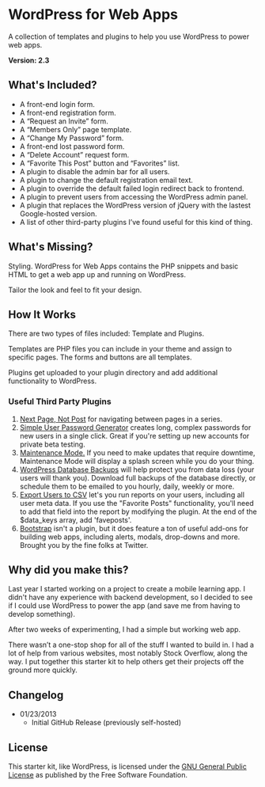 # WordPress for Web Apps
A collection of templates and plugins to help you use WordPress to power web apps.

**Version: 2.3**

## What's Included?
* A front-end login form.
* A front-end registration form.
* A “Request an Invite” form.
* A “Members Only” page template.
* A “Change My Password” form.
* A front-end lost password form.
* A “Delete Account” request form.
* A “Favorite This Post” button and “Favorites” list.
* A plugin to disable the admin bar for all users.
* A plugin to change the default registration email text.
* A plugin to override the default failed login redirect back to frontend.
* A plugin to prevent users from accessing the WordPress admin panel.
* A plugin that replaces the WordPress version of jQuery with the lastest Google-hosted version.
* A list of other third-party plugins I’ve found useful for this kind of thing.

## What's Missing?
Styling. WordPress for Web Apps contains the PHP snippets and basic HTML to get a web app up and running on WordPress.

Tailor the look and feel to fit your design.

## How It Works
There are two types of files included: Template and Plugins.

Templates are PHP files you can include in your theme and assign to specific pages. The forms and buttons are all templates.

Plugins get uploaded to your plugin directory and add additional functionality to WordPress.

### Useful Third Party Plugins

1. [Next Page, Not Post](http://wordpress.org/extend/plugins/next-page-not-next-post/) for navigating between pages in a series.
2. [Simple User Password Generator](http://10up.com/plugins/simple-user-password-generator-wordpress/) creates long, complex passwords for new users in a single click. Great if you're setting up new accounts for private beta testing.
3. [Maintenance Mode.](http://sw-guide.de/wordpress/plugins/maintenance-mode/) If you need to make updates that require downtime, Maintenance Mode will display a splash screen while you do your thing.
4. [WordPress Database Backups](http://austinmatzko.com/wordpress-plugins/wp-db-backup/) will help protect you from data loss (your users will thank you). Download full backups of the database directly, or schedule them to be emailed to you hourly, daily, weekly or more.
5. [Export Users to CSV](http://wordpress.org/extend/plugins/export-users-to-csv/) let's you run reports on your users, including all user meta data. If you use the "Favorite Posts" functionality, you'll need to add that field into the report by modifying the plugin. At the end of the $data_keys array, add 'faveposts'.
6. [Bootstrap](http://getbootstrap.com) isn't a plugin, but it does feature a ton of useful add-ons for building web apps, including alerts, modals, drop-downs and more. Brought you by the fine folks at Twitter.

## Why did you make this?
Last year I started working on a project to create a mobile learning app. I didn't have any experience with backend development, so I decided to see if I could use WordPress to power the app (and save me from having to develop something).

After two weeks of experimenting, I had a simple but working web app.

There wasn’t a one-stop shop for all of the stuff I wanted to build in. I had a lot of help from various websites, most notably Stock Overflow, along the way. I put together this starter kit to help others get their projects off the ground more quickly.

## Changelog
* 01/23/2013
  * Initial GitHub Release (previously self-hosted)

## License
This starter kit, like WordPress, is licensed under the [GNU General Public License](http://www.gnu.org/copyleft/gpl.html) as published by the Free Software Foundation.
